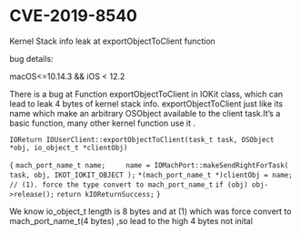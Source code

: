 # CVE-2019-8540
Kernel Stack info leak at exportObjectToClient function

 bug details:
 
 macOS<=10.14.3 && iOS < 12.2
 
 
There is a bug at Function exportObjectToClient  in  IOKit class, which can lead to  leak 4 bytes of kernel stack info.
exportObjectToClient  just like its name which make an arbitrary OSObject available to the client task.It’s a basic  function, many other kernel  function use it .

   
`IOReturn IOUserClient::exportObjectToClient(task_t task, OSObject *obj, io_object_t *clientObj)`

`{`
    `mach_port_name_t name;    
    name = IOMachPort::makeSendRightForTask( task, obj, IKOT_IOKIT_OBJECT );`
    `*(mach_port_name_t *)clientObj = name; // (1). force the type convert to mach_port_name_t` 
    `if (obj) obj->release();`
    `return kIOReturnSuccess;`
`}`

We know io_object_t length is 8 bytes  and at (1) which  was  force convert to mach_port_name_t(4 bytes) ,so lead to  the high 4 bytes not inital

